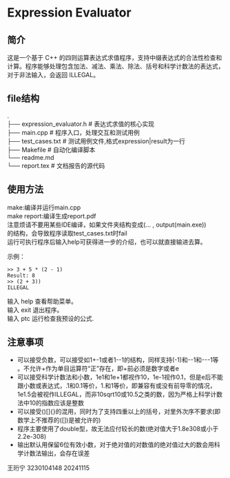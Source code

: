 # Expression Evaluator
## 简介
这是一个基于 C++ 的四则运算表达式求值程序，支持中缀表达式的合法性检查和计算。程序能够处理包含加法、减法、乘法、除法、括号和科学计数法的表达式，对于非法输入，会返回 ILLEGAL。  
  
## file结构
.  
├── expression_evaluator.h    # 表达式求值的核心实现  
├── main.cpp                  # 程序入口，处理交互和测试用例  
├── test_cases.txt            # 测试用例文件,格式expression|result为一行  
├── Makefile                  # 自动化编译脚本    
└── readme.md               
└── report.tex                # 文档报告的源代码    
  
## 使用方法
  
make:编译并运行main.cpp  
make report:编译生成report.pdf  
注意烦请不要用某些IDE编译，如果文件夹结构变成(... , output(main.exe))  
的结构，会导致程序读取test_cases.txt时fail    
运行可执行程序后输入help可获得进一步的介绍，也可以就直接输进去算。     
     
示例：  
``` 
>> 3 + 5 * (2 - 1)  
Result: 8  
>> (2 + 3))  
ILLEGAL  
```
输入 help 查看帮助菜单。  
输入 exit 退出程序。  
输入 ptc 运行检查我预设的公式.  


## 注意事项

 - 可以接受负数，可以接受如1+-1或者1--1的结构，同样支持(-1)和--1和---1等  。不允许+作为单目运算符“正”存在，即+前必须是数字或者e  
 - 可以接受科学计数法和小数，1e1和1e+1都视作10，1e-1视作0.1，但是e后不能跟小数或表达式，.1和0.1等价，1.和1等价，即兼容有或没有前导零的情况，1e1.5会被视作ILLEGAL，而非10sqrt10或10.5之类的数，因为严格上科学计数法中10的指数应该是整数     
 - 可以接受()[]{}的混用，同时为了支持四重以上的括号，对里外次序不要求(即数学上不推荐的([])是被允许的)    
  - 程序主要使用了double型，故无法应付较长的数(绝对值大于1.8e308或小于2.2e-308)  
 - 输出默认用保留6位有效小数，对于绝对值的对数值的绝对值过大的数会用科学计数法输出，会存在误差  
  
  
王珩宁 3230104148 20241115  

